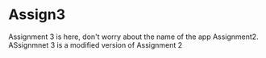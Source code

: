 # Assign3
Assignment 3 is here, don't worry about the name of the app Assignment2. ASsignmnet 3 is a modified version of Assignment 2
